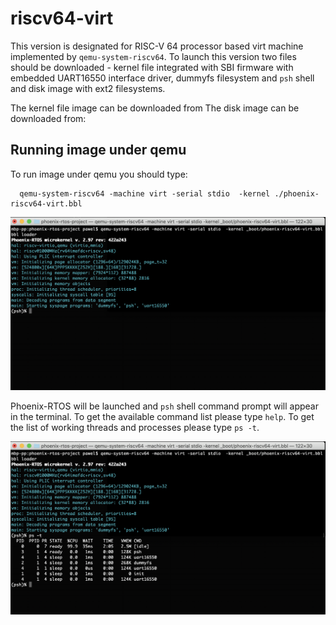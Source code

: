 # riscv64-virt
This version is designated for RISC-V 64 processor based virt machine implemented by `qemu-system-riscv64`. To launch this version two files should be downloaded - kernel file
integrated with SBI firmware with embedded UART16550 interface driver, dummyfs filesystem and `psh` shell and disk image with ext2 filesystems.

The kernel file image can be downloaded from
The disk image can be downloaded from:

## Running image under qemu
To run image under qemu you should type:

```
  qemu-system-riscv64 -machine virt -serial stdio  -kernel ./phoenix-riscv64-virt.bbl
```

<img src="_images/qemu-riscv64-virt.png" width="700px">

Phoenix-RTOS will be launched and `psh` shell command prompt will appear in the terminal. To get the available command list please type `help`. To get the list of working threads and processes please type `ps -t`.

<img src="_images/qemu-riscv64-virt-ps-t.png" width="700px">
